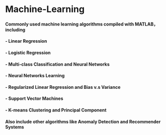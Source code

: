 # Machine-Learning
#### Commonly used machine learning algorithms compiled with MATLAB，including

####  - Linear Regression	
####  - Logistic Regression	
####  - Multi-class Classification and Neural Networks	
####  - Neural Networks Learning	
####  - Regularized Linear Regression and Bias v.s Variance	
####  - Support Vector Machines
####  - K-means Clustering and Principal Component

#### Also include other algorithms like Anomaly Detection and Recommender Systems
